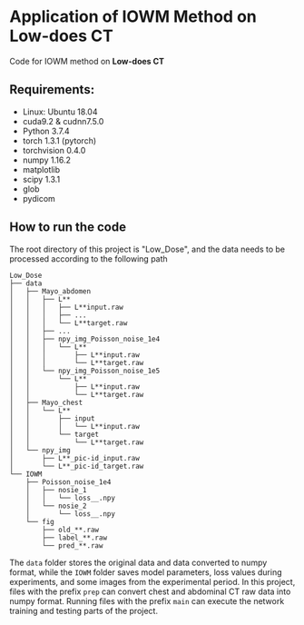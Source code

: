 # Application of IOWM Method on Low-does CT

Code for IOWM method on **Low-does CT**

## Requirements:

- Linux: Ubuntu 18.04
- cuda9.2 & cudnn7.5.0
- Python 3.7.4
- torch 1.3.1 (pytorch)
- torchvision 0.4.0
- numpy 1.16.2
- matplotlib
- scipy 1.3.1
- glob
- pydicom

## How to run the code

The root directory of this project is "Low_Dose", and the data needs to be processed according to the following path

```
Low_Dose
├── data
│   ├── Mayo_abdomen
│   │   ├── L**
│   │   │   ├── L**input.raw
│   │   │   ├── ...
│   │   │   └── L**target.raw
│   │   ├── ...
│   │   ├── npy_img_Poisson_noise_1e4
│   │   │   └── L**
│   │   │       ├── L**input.raw
│   │   │       └── L**target.raw
│   │   └── npy_img_Poisson_noise_1e5
│   │       └── L**
│   │           ├── L**input.raw
│   │           └── L**target.raw
│   ├── Mayo_chest
│   │   └── L**
│   │       ├── input
│   │       │   └── L**input.raw
│   │       └── target
│   │           └── L**target.raw
│   └── npy_img
│       ├── L**_pic-id_input.raw
│       └── L**_pic-id_target.raw
└── IOWM
    ├── Poisson_noise_1e4
    │   ├── nosie_1
    │   │   └── loss__.npy
    │   └── nosie_2
    │       └── loss__.npy
    └── fig
        ├── old_**.raw
        ├── label_**.raw
        └── pred_**.raw
```

The `data` folder stores the original data and data converted to numpy format, while the `IOWM` folder saves model parameters, loss values during experiments, and some images from the experimental period. In this project, files with the prefix `prep` can convert chest and abdominal CT raw data into numpy format. Running files with the prefix `main` can execute the network training and testing parts of the project.



